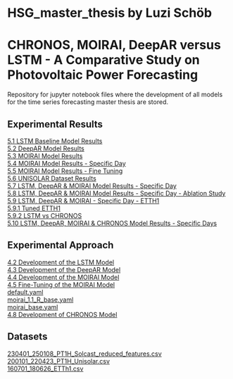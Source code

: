 # HSG_master_thesis by Luzi Schöb
# CHRONOS, MOIRAI, DeepAR versus LSTM - A Comparative Study on Photovoltaic Power Forecasting
Repository for jupyter notebook files where the development of all models for the time series forecasting master thesis are stored.
## Experimental Results
[5.1 LSTM Baseline Model Results](jupyter_notebooks/LSTM_Baseline.ipynb)<br>
[5.2 DeepAR Model Results](jupyter_notebooks/DeepAR_Adjusted_to_LSTM_Baseline.ipynb)<br>
[5.3 MOIRAI Model Results](jupyter_notebooks/master_thesis_master_file.ipynb)<br>
[5.4 MOIRAI Model Results - Specific Day](jupyter_notebooks/lstm_deepAR_moirai_spec_day_master_thesis_master_file.ipynb)<br>
[5.5 MOIRAI Model Results - Fine Tuning](jupyter_notebooks/uni2ts_fineTuned.ipynb)<br>
[5.6 UNISOLAR Dataset Results](jupyter_notebooks/master_thesis_master_file_unisolar.ipynb)<br>
[5.7 LSTM, DeepAR & MOIRAI Model Results - Specific Day](jupyter_notebooks/lstm_deepAR_moirai_spec_day_master_thesis_master_file.ipynb)<br>
[5.8 LSTM, DeepAR & MOIRAI Model Results - Specific Day - Ablation Study](jupyter_notebooks/lstm_deepAR_moirai_spec_day_master_thesis_master_file_ablation_study.ipynb)<br>
[5.9 LSTM, DeepAR & MOIRAI - Specific Day - ETTH1](jupyter_notebooks/lstm_deepAR_moirai_spec_day_master_thesis_master_file_etth1.ipynb)<br>
[5.9.1 Tuned ETTH1](jupyter_notebooks/lstm_deepAR_moirai_spec_day_master_thesis_master_file_etth1_tuned.ipynb)<br>
[5.9.2 LSTM vs CHRONOS](jupyter_notebooks/lstm_deepAR_moirai_chronos_multivariate_etth1_spec_day_master_thesis_master_file.ipynb)<br>
[5.10 LSTM, DeepAR, MOIRAI & CHRONOS Model Results - Specific Days](jupyter_notebooks/lstm_deepAR_moirai_chronos_multivariate_spec_day_master_thesis_master_file.ipynb)


## Experimental Approach
[4.2 Development of the LSTM Model](jupyter_notebooks/LSTM_Baseline.ipynb)<br>
[4.3 Development of the DeepAR Model](jupyter_notebooks/DeepAR_Adjusted_to_LSTM_Baseline.ipynb)<br>
[4.4 Development of the MOIRAI Model](jupyter_notebooks/MOIRAI_Adjusted_to_LSTM.ipynb)<br>
[4.5 Fine-Tuning of the MOIRAI Model](jupyter_notebooks/MOIRAI_fineTuned.ipynb)<br>
[default.yaml](yaml_files/default.yaml)<br>
[moirai_1.1_R_base.yaml](yaml_files/moirai_1.1_R_base.yaml)<br>
[moirai_base.yaml](yaml_files/moirai_base.yaml)<br>
[4.8 Development of CHRONOS Model](jupyter_notebooks/lstm_deepAR_moirai_chronos_multivariate_spec_day_master_thesis_master_file.ipynb)<br>


## Datasets
[230401_250108_PT1H_Solcast_reduced_features.csv](datasets/230401_250108_PT1H_Solcast_reduced_features.csv)<br>
[200101_220423_PT1H_Unisolar.csv](datasets/200101_220423_PT1H_Unisolar.csv)<br>
[160701_180626_ETTh1.csv](datasets/160701_180626_ETTh1.csv)<br>